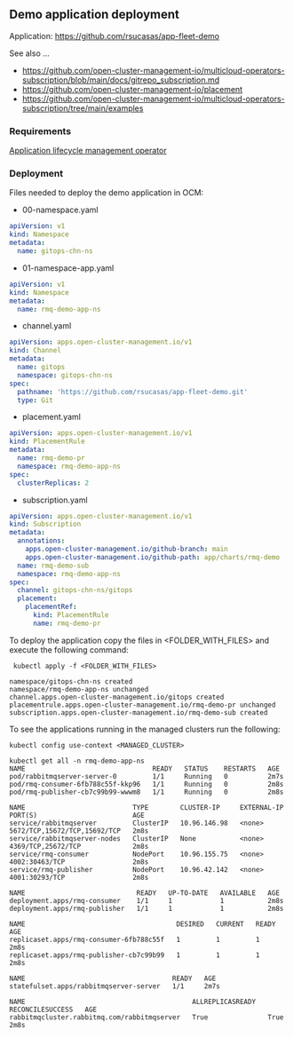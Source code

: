 ## Demo application deployment

Application: https://github.com/rsucasas/app-fleet-demo

See also ...

- https://github.com/open-cluster-management-io/multicloud-operators-subscription/blob/main/docs/gitrepo_subscription.md
- https://github.com/open-cluster-management-io/placement
- https://github.com/open-cluster-management-io/multicloud-operators-subscription/tree/main/examples

### Requirements

[Application lifecycle management operator](https://open-cluster-management.io/getting-started/integration/app-lifecycle/)


### Deployment

Files needed to deploy the demo application in OCM:

- 00-namespace.yaml

```yaml
apiVersion: v1
kind: Namespace
metadata:
  name: gitops-chn-ns
```

- 01-namespace-app.yaml

```yaml
apiVersion: v1
kind: Namespace
metadata:
  name: rmq-demo-app-ns
```

- channel.yaml

```yaml
apiVersion: apps.open-cluster-management.io/v1
kind: Channel
metadata:
  name: gitops
  namespace: gitops-chn-ns
spec:
  pathname: 'https://github.com/rsucasas/app-fleet-demo.git'
  type: Git
```

- placement.yaml

```yaml
apiVersion: apps.open-cluster-management.io/v1
kind: PlacementRule
metadata:
  name: rmq-demo-pr
  namespace: rmq-demo-app-ns
spec:
  clusterReplicas: 2
```

- subscription.yaml

```yaml
apiVersion: apps.open-cluster-management.io/v1
kind: Subscription
metadata:
  annotations:
    apps.open-cluster-management.io/github-branch: main
    apps.open-cluster-management.io/github-path: app/charts/rmq-demo
  name: rmq-demo-sub
  namespace: rmq-demo-app-ns
spec:
  channel: gitops-chn-ns/gitops
  placement:
    placementRef:
      kind: PlacementRule
      name: rmq-demo-pr
```

To deploy the application copy the files in <FOLDER_WITH_FILES> and execute the following command: 

```
 kubectl apply -f <FOLDER_WITH_FILES>
 
namespace/gitops-chn-ns created
namespace/rmq-demo-app-ns unchanged
channel.apps.open-cluster-management.io/gitops created
placementrule.apps.open-cluster-management.io/rmq-demo-pr unchanged
subscription.apps.open-cluster-management.io/rmq-demo-sub created
```

To see the applications running in the managed clusters run the following:

```
kubectl config use-context <MANAGED_CLUSTER>

kubectl get all -n rmq-demo-app-ns
NAME                                READY   STATUS    RESTARTS   AGE
pod/rabbitmqserver-server-0         1/1     Running   0          2m7s
pod/rmq-consumer-6fb788c55f-kkp96   1/1     Running   0          2m8s
pod/rmq-publisher-cb7c99b99-wwwm8   1/1     Running   0          2m8s

NAME                           TYPE        CLUSTER-IP     EXTERNAL-IP   PORT(S)                        AGE
service/rabbitmqserver         ClusterIP   10.96.146.98   <none>        5672/TCP,15672/TCP,15692/TCP   2m8s
service/rabbitmqserver-nodes   ClusterIP   None           <none>        4369/TCP,25672/TCP             2m8s
service/rmq-consumer           NodePort    10.96.155.75   <none>        4002:30463/TCP                 2m8s
service/rmq-publisher          NodePort    10.96.42.142   <none>        4001:30293/TCP                 2m8s

NAME                            READY   UP-TO-DATE   AVAILABLE   AGE
deployment.apps/rmq-consumer    1/1     1            1           2m8s
deployment.apps/rmq-publisher   1/1     1            1           2m8s

NAME                                      DESIRED   CURRENT   READY   AGE
replicaset.apps/rmq-consumer-6fb788c55f   1         1         1       2m8s
replicaset.apps/rmq-publisher-cb7c99b99   1         1         1       2m8s

NAME                                     READY   AGE
statefulset.apps/rabbitmqserver-server   1/1     2m7s

NAME                                          ALLREPLICASREADY   RECONCILESUCCESS   AGE
rabbitmqcluster.rabbitmq.com/rabbitmqserver   True               True               2m8s
```


